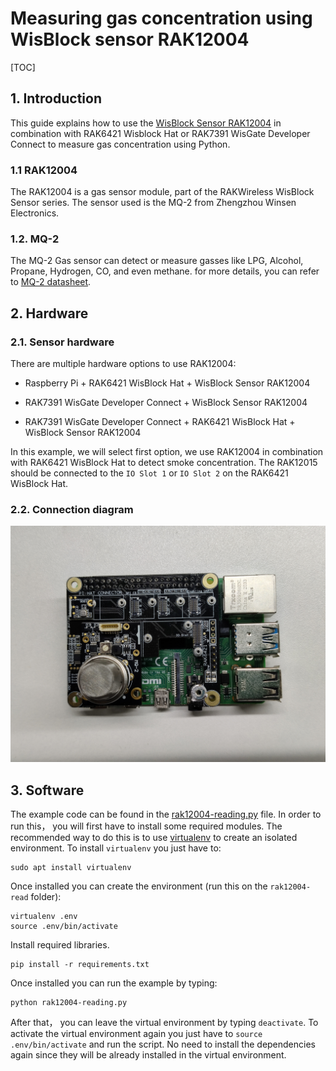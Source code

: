 # Measuring  gas concentration using WisBlock sensor RAK12004

[TOC]

## 1. Introduction

This guide explains how to use the [WisBlock Sensor RAK12004](https://docs.rakwireless.com/Product-Categories/WisBlock/RAK12004/Overview/) in combination with RAK6421 Wisblock Hat or RAK7391 WisGate Developer Connect to measure gas concentration using Python. 

### 1.1 RAK12004

The RAK12004 is a gas sensor module, part of the RAKWireless WisBlock Sensor series. The sensor used is the MQ-2 from Zhengzhou Winsen Electronics.

### 1.2. MQ-2

The MQ-2 Gas sensor can detect or measure gasses like LPG, Alcohol, Propane, Hydrogen, CO, and even methane. for more details, you can refer to [MQ-2 datasheet](docs/MQ-2.pdf).

## 2. Hardware

### 2.1. Sensor hardware

There are multiple hardware options to use RAK12004:

- Raspberry Pi + RAK6421 WisBlock Hat + WisBlock Sensor RAK12004

- RAK7391 WisGate Developer Connect + WisBlock Sensor RAK12004
- RAK7391 WisGate Developer Connect + RAK6421 WisBlock Hat + WisBlock Sensor RAK12004

In this example, we will select first option, we use RAK12004 in combination with RAK6421 WisBlock Hat  to detect  smoke concentration. The RAK12015 should be  connected to the `IO Slot 1` or `IO Slot 2` on the RAK6421 WisBlock Hat. 

### 2.2. Connection diagram

<img src="assets/setup.png" alt="setup" style="zoom:67%;" />

## 3. Software

The example code can be found in the [rak12004-reading.py](rak12004-reading.py) file. In order to run this， you will first have to install some required modules. The recommended way to do this is to use [virtualenv](https://virtualenv.pypa.io/en/latest/) to create an isolated environment. To install `virtualenv` you just have to:

```
sudo apt install virtualenv
```

Once installed you can create the environment (run this on the `rak12004-read` folder):

```
virtualenv .env
source .env/bin/activate
```

Install required libraries.

```
pip install -r requirements.txt
```

Once installed you can run the example by typing:

```
python rak12004-reading.py
```

After that， you can leave the virtual environment by typing `deactivate`. To activate the virtual environment again you just have to `source .env/bin/activate` and run the script. No need to install the dependencies again since they will be already installed in the virtual environment.
